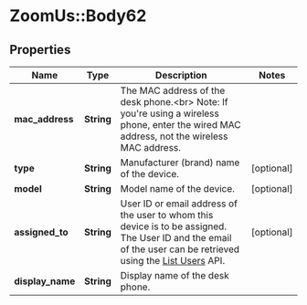 # ZoomUs::Body62

## Properties
Name | Type | Description | Notes
------------ | ------------- | ------------- | -------------
**mac_address** | **String** | The MAC address of the desk phone.&lt;br&gt;  Note: If you&#39;re using a wireless phone, enter the wired MAC address, not the wireless MAC address. | 
**type** | **String** | Manufacturer (brand) name of the device. | [optional] 
**model** | **String** | Model name of the device. | [optional] 
**assigned_to** | **String** | User ID or email address of the user to whom this device is to be assigned. The User ID and the email of the user can be retrieved using the [List Users](https://marketplace.zoom.us/docs/api-reference/zoom-api/users/users) API. | [optional] 
**display_name** | **String** | Display name of the desk phone. | 


